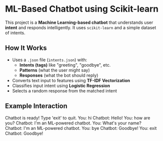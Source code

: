 # ML-Based Chatbot using Scikit-learn

This project is a **Machine Learning-based chatbot** that understands user **intent** and responds intelligently. It uses `scikit-learn` and a simple dataset of intents.


## How It Works

- Uses a `.json` file (`intents.json`) with:
  - **Intents (tags)** like "greeting", "goodbye", etc.
  - **Patterns** (what the user might say)
  - **Responses** (what the bot should reply)
- Converts text input to features using **TF-IDF Vectorization**
- Classifies input intent using **Logistic Regression**
- Selects a random response from the matched intent


## Example Interaction

Chatbot is ready! Type 'exit' to quit.
You: hi
Chatbot:  Hello!
You: how are you?
Chatbot:  I'm an ML-powered chatbot.
You: What's your name?
Chatbot:  I'm an ML-powered chatbot.
You: bye
Chatbot:  Goodbye!
You: exit
Chatbot: Goodbye!